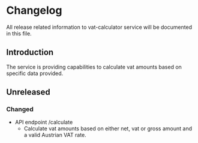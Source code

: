 # Changelog

All release related information to vat-calculator service will be documented in this file.

## Introduction
The service is providing capabilities to calculate vat amounts based on specific data provided.

## Unreleased
### Changed
- API endpoint /calculate
  - Calculate vat amounts based on either net, vat or gross amount and a valid Austrian VAT rate.
